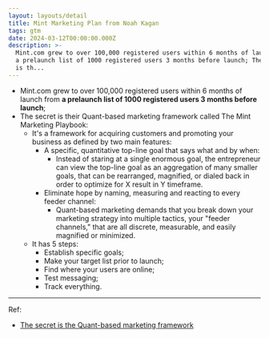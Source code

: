 ```yaml
---
layout: layouts/detail
title: Mint Marketing Plan from Noah Kagan
tags: gtm
date: 2024-03-12T00:00:00.000Z
description: >-
  Mint.com grew to over 100,000 registered users within 6 months of launch from
  a prelaunch list of 1000 registered users 3 months before launch; The secret
  is th...
---
```

* Mint.com grew to over 100,000 registered users within 6 months of launch from **a prelaunch list of 1000 registered users 3 months before launch**; 
* The secret is their Quant-based marketing framework called The Mint Marketing Playbook: 
  * It's a framework for acquiring customers and promoting your business as defined by two main features: 
    * A specific, quantitative top-line goal that says what and by when: 
      * Instead of staring at a single enormous goal, the entrepreneur can view the top-line goal as an aggregation of many smaller goals, that can be rearranged, magnified, or dialed back in order to optimize for X result in Y timeframe. 
    * Eliminate hope by naming, measuring and reacting to every feeder channel: 
      * Quant-based marketing demands that you break down your marketing strategy into multiple tactics, your "feeder channels," that are all discrete, measurable, and easily magnified or minimized. 
  * It has 5 steps:
    * Establish specific goals; 
    * Make your target list prior to launch; 
    * Find where your users are online; 
    * Test messaging; 
    * Track everything.

---

Ref:
* <a href="https://s3-eu-west-1.amazonaws.com/startup-links-public-assets/AppSumo+The+Mint+Marketing+Plan+Action+Guide.pdf" target="_blank">The secret is the Quant-based marketing framework</a>
